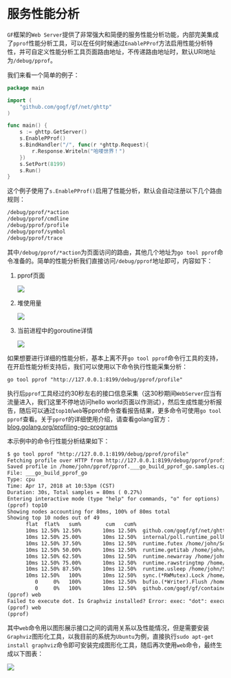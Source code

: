
# 服务性能分析

`GF`框架的`Web Server`提供了非常强大和简便的服务性能分析功能，内部完美集成了`pprof`性能分析工具，可以在任何时候通过`EnablePProf`方法启用性能分析特性，并可自定义性能分析工具页面路由地址，不传递路由地址时，默认URI地址为`/debug/pprof`。

我们来看一个简单的例子：
```go
package main

import (
    "github.com/gogf/gf/net/ghttp"
)

func main() {
    s := ghttp.GetServer()
    s.EnablePProf()
    s.BindHandler("/", func(r *ghttp.Request){
        r.Response.Writeln("哈喽世界！")
    })
    s.SetPort(8199)
    s.Run()
}
```
这个例子使用了`s.EnablePProf()`启用了性能分析，默认会自动注册以下几个路由规则：
```html
/debug/pprof/*action
/debug/pprof/cmdline
/debug/pprof/profile
/debug/pprof/symbol
/debug/pprof/trace
```
其中`/debug/pprof/*action`为页面访问的路由，其他几个地址为`go tool pprof`命令准备的。简单的性能分析我们直接访问`/debug/pprof`地址即可，内容如下：
1. pprof页面

    ![](/images/Selection_005.png)

1. 堆使用量

    ![](/images/Selection_006.png)

1. 当前进程中的goroutine详情

    ![](/images/Selection_007.png)


如果想要进行详细的性能分析，基本上离不开```go tool pprof```命令行工具的支持，在开启性能分析支持后，我们可以使用以下命令执行性能采集分析：
```
go tool pprof "http://127.0.0.1:8199/debug/pprof/profile"
```
执行后`pprof`工具经过约30秒左右的接口信息采集（这30秒期间`WebServer`应当有流量进入，我们这里不停地访问hello world页面以作测试），然后生成性能分析报告，随后可以通过`top10`/`web`等pprof命令查看报告结果，更多命令可使用```go tool pprof```查看。关于`pprof`的详细使用介绍，请查看golang官方：[blog.golang.org/profiling-go-programs](https://blog.golang.org/profiling-go-programs)

本示例中的命令行性能分析结果如下：
```html
$ go tool pprof "http://127.0.0.1:8199/debug/pprof/profile"
Fetching profile over HTTP from http://127.0.0.1:8199/debug/pprof/profile
Saved profile in /home/john/pprof/pprof.___go_build_pprof_go.samples.cpu.001.pb.gz
File: ___go_build_pprof_go
Type: cpu
Time: Apr 17, 2018 at 10:53pm (CST)
Duration: 30s, Total samples = 80ms ( 0.27%)
Entering interactive mode (type "help" for commands, "o" for options)
(pprof) top10
Showing nodes accounting for 80ms, 100% of 80ms total
Showing top 10 nodes out of 49
      flat  flat%   sum%        cum   cum%
      10ms 12.50% 12.50%       10ms 12.50%  github.com/gogf/gf/net/ghttp.(*Cookie).Get /home/john/Workspace/Go/GOPATH/src/github.com/gogf/gf/net/ghttp/http_server_cookie.go
      10ms 12.50% 25.00%       10ms 12.50%  internal/poll.runtime_pollReset /home/john/Softs/go1.9.2/src/runtime/netpoll.go
      10ms 12.50% 37.50%       10ms 12.50%  runtime.futex /home/john/Softs/go1.9.2/src/runtime/sys_linux_amd64.s
      10ms 12.50% 50.00%       10ms 12.50%  runtime.getitab /home/john/Softs/go1.9.2/src/runtime/iface.go
      10ms 12.50% 62.50%       10ms 12.50%  runtime.newarray /home/john/Softs/go1.9.2/src/runtime/slice.go
      10ms 12.50% 75.00%       10ms 12.50%  runtime.rawstringtmp /home/john/Softs/go1.9.2/src/runtime/string.go
      10ms 12.50% 87.50%       10ms 12.50%  runtime.usleep /home/john/Softs/go1.9.2/src/runtime/sys_linux_amd64.s
      10ms 12.50%   100%       10ms 12.50%  sync.(*RWMutex).Lock /home/john/Softs/go1.9.2/src/sync/rwmutex.go
         0     0%   100%       10ms 12.50%  bufio.(*Writer).Flush /home/john/Softs/go1.9.2/src/bufio/bufio.go
         0     0%   100%       10ms 12.50%  github.com/gogf/gf/container/gqueue.(*Queue).PopFront /home/john/Workspace/Go/GOPATH/src/github.com/gogf/gf/container/gqueue/gqueue.go
(pprof) web
Failed to execute dot. Is Graphviz installed? Error: exec: "dot": executable file not found in $PATH
(pprof) web
(pprof)
```
其中`web`命令用以图形展示接口之间的调用关系以及性能情况，但是需要安装`Graphviz`图形化工具，以我目前的系统为`Ubuntu`为例，直接执行`sudo apt-get install graphviz`命令即可安装完成图形化工具，随后再次使用`web`命令，最终生成以下图表：

![](/images/pprof001.png)

